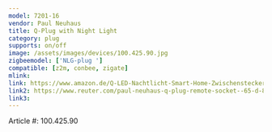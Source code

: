```yaml
---
model: 7201-16
vendor: Paul Neuhaus 
title: Q-Plug with Night Light
category: plug
supports: on/off
image: /assets/images/devices/100.425.90.jpg
zigbeemodel: ['NLG-plug ']
compatible: [z2m, conbee, zigate]
mlink: 
link: https://www.amazon.de/Q-LED-Nachtlicht-Smart-Home-Zwischenstecker-wei%C3%9F/dp/B075V185JD
link2: https://www.reuter.com/paul-neuhaus-q-plug-remote-socket--65-d-84-cm-white-a737292.php
link3: 
---
```

Article #: 100.425.90   